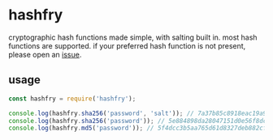 # hashfry

cryptographic hash functions made simple, with salting built in. most hash functions are supported. if your preferred hash function is not present, please open an [issue](https://github.com/finngreiter/hashfry/issues/new).

## usage

```javascript
const hashfry = require('hashfry');

console.log(hashfry.sha256('password', 'salt')); // 7a37b85c8918eac19a9089c0fa5a2ab4dce3f90528dcdeec108b23ddf3607b99
console.log(hashfry.sha256('password')); // 5e884898da28047151d0e56f8dc6292773603d0d6aabbdd62a11ef721d1542d8
console.log(hashfry.md5('password')); // 5f4dcc3b5aa765d61d8327deb882cf99
```
